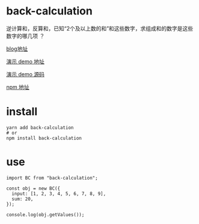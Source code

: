 # back-calculation
逆计算和，反算和，已知“2个及以上数的和”和这些数字，求组成和的数字是这些数字的哪几项 ？

[blog地址](https://www.cnblogs.com/zjhblogs/p/13036404.html)

[演示 demo 地址](http://zjh.cool/sum/)

[演示 demo 源码](https://github.com/zhangjiahao93/back-calculation-demo)

[npm 地址](https://www.npmjs.com/package/back-calculation)


# install
```
yarn add back-calculation 
# or
npm install back-calculation 
```

# use 
```
import BC from "back-calculation";

const obj = new BC({
  input: [1, 2, 3, 4, 5, 6, 7, 8, 9],
  sum: 20,
});

console.log(obj.getValues());
```
